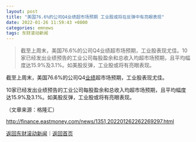 ```yaml
---
layout: post
title: "美国76.6%的公司Q4业绩超市场预期 工业股或将在反弹中有亮眼表现"
date: 2022-01-26 11:59:43 +0800
categories: emnews
tags: 东财滚动新闻
---
```

> 截至上周末，美国76.6%的公司Q4业绩超市场预期，工业股表现尤佳。10家已经发出业绩预告的工业公司每股盈余和总收入均超市场预期，且平均幅度达15.9%及3.1%。如美股反弹，工业股或将有亮眼表现。

<p>截至上周末，美国76.6%的公司Q4<span id="Info.3321"><a href="http://data.eastmoney.com/bbsj/" class="infokey">业绩</a></span>超市场预期，工业股表现尤佳。</p>
 <p>10家已经发出业绩预告的工业公司每股盈余和总收入均超市场预期，且平均幅度达15.9%及3.1%。如美股反弹，工业股或将有亮眼表现。</p><p class="em_media">（文章来源：格隆汇）</p>

<http://finance.eastmoney.com/news/1351,202201262262269297.html>

[返回东财滚动新闻](//finews.withounder.com/emnews/)｜[返回首页](//finews.withounder.com/)